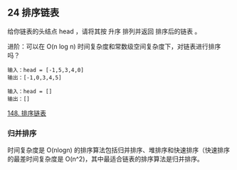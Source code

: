 ## 24 排序链表

给你链表的头结点 head ，请将其按 升序 排列并返回 排序后的链表 。

进阶：可以在 O(n log n) 时间复杂度和常数级空间复杂度下，对链表进行排序吗？


```
输入：head = [-1,5,3,4,0]
输出：[-1,0,3,4,5]

输入：head = []
输出：[]
```


[148. 排序链表](https://leetcode-cn.com/problems/sort-list/)


### 归并排序


时间复杂度是 O(nlogn) 的排序算法包括归并排序、堆排序和快速排序（快速排序的最差时间复杂度是 O(n^2)，其中最适合链表的排序算法是归并排序。















